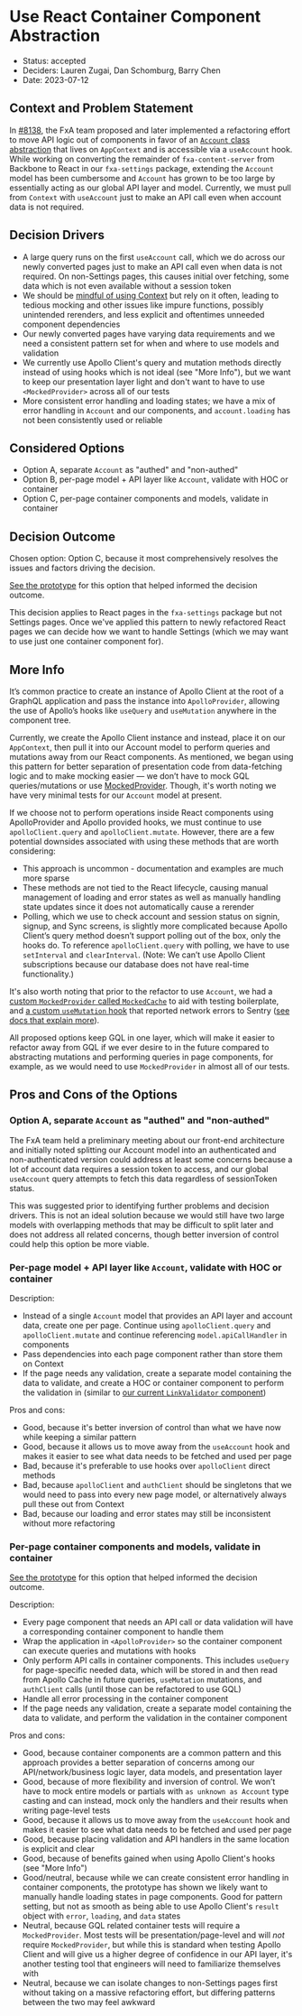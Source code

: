 # Use React Container Component Abstraction

- Status: accepted
- Deciders: Lauren Zugai, Dan Schomburg, Barry Chen
- Date: 2023-07-12

## Context and Problem Statement

In [#8138](https://github.com/mozilla/fxa/pull/8138), the FxA team proposed and later implemented a refactoring effort to move API logic out of components in favor of an [`Account` class abstraction](https://github.com/mozilla/fxa/blob/2d130ed6a0cffa2394a6e1f13a6992140630dd84/packages/fxa-settings/src/models/Account.ts) that lives on `AppContext` and is accessible via a `useAccount` hook. While working on converting the remainder of `fxa-content-server` from Backbone to React in our `fxa-settings` package, extending the `Account` model has been cumbersome and `Account` has grown to be too large by essentially acting as our global API layer and model. Currently, we must pull from `Context` with `useAccount` just to make an API call even when account data is not required.

## Decision Drivers

- A large query runs on the first `useAccount` call, which we do across our newly converted pages just to make an API call even when data is not required. On non-Settings pages, this causes initial over fetching, some data which is not even available without a session token
- We should be [mindful of using Context](https://react.dev/learn/passing-data-deeply-with-context#before-you-use-context) but rely on it often, leading to tedious mocking and other issues like impure functions, possibly unintended rerenders, and less explicit and oftentimes unneeded component dependencies
- Our newly converted pages have varying data requirements and we need a consistent pattern set for when and where to use models and validation
- We currently use Apollo Client's query and mutation methods directly instead of using hooks which is not ideal (see "More Info"), but we want to keep our presentation layer light and don't want to have to use `<MockedProvider>` across all of our tests
- More consistent error handling and loading states; we have a mix of error handling in `Account` and our components, and `account.loading` has not been consistently used or reliable

## Considered Options

- Option A, separate `Account` as "authed" and "non-authed"
- Option B, per-page model + API layer like `Account`, validate with HOC or container
- Option C, per-page container components and models, validate in container

## Decision Outcome

Chosen option: Option C, because it most comprehensively resolves the issues and factors driving the decision.

[See the prototype](https://github.com/mozilla/fxa/pull/15493/) for this option that helped informed the decision outcome.

This decision applies to React pages in the `fxa-settings` package but not Settings pages. Once we've applied this pattern to newly refactored React pages we can decide how we want to handle Settings (which we may want to use just one container component for).

## More Info

It’s common practice to create an instance of Apollo Client at the root of a GraphQL application and pass the instance into `ApolloProvider`, allowing the use of Apollo’s hooks like `useQuery` and `useMutation` anywhere in the component tree.

Currently, we create the Apollo Client instance and instead, place it on our `AppContext`, then pull it into our Account model to perform queries and mutations away from our React components. As mentioned, we began using this pattern for better separation of presentation code from data-fetching logic and to make mocking easier — we don’t have to mock GQL queries/mutations or use [MockedProvider](https://www.apollographql.com/docs/react/development-testing/testing/#the-mockedprovider-component). Though, it's worth noting we have very minimal tests for our `Account` model at present.

If we choose not to perform operations inside React components using ApolloProvider and Apollo provided hooks, we must continue to use `apolloClient.query` and `apolloClient.mutate`. However, there are a few potential downsides associated with using these methods that are worth considering:

- This approach is uncommon - documentation and examples are much more sparse
- These methods are not tied to the React lifecycle, causing manual management of loading and error states as well as manually handling state updates since it does not automatically cause a rerender
- Polling, which we use to check account and session status on signin, signup, and Sync screens, is slightly more complicated because Apollo Client’s query method doesn’t support polling out of the box, only the hooks do. To reference `apolloClient.query` with polling, we have to use `setInterval` and `clearInterval`. (Note: We can’t use Apollo Client subscriptions because our database does not have real-time functionality.)

It's also worth noting that prior to the refactor to use `Account`, we had a [custom `MockedProvider` called `MockedCache`](https://github.com/mozilla/fxa/blob/7a2fef8b77778eaa1b85fd961b924f8aa5afdc14/packages/fxa-settings/src/models/_mocks.tsx#L119) to aid with testing boilerplate, and [a custom `useMutation` hook](https://github.com/mozilla/fxa/blob/690a6b31f787e1325f13776f3ab577f153f1f8b1/packages/fxa-settings/src/lib/hooks.tsx#L68) that reported network errors to Sentry ([see docs that explain more](https://github.com/mozilla/fxa/tree/2d130ed6a0cffa2394a6e1f13a6992140630dd84/packages/fxa-settings#gql-error-handling)).

All proposed options keep GQL in one layer, which will make it easier to refactor away from GQL if we ever desire to in the future compared to abstracting mutations and performing queries in page components, for example, as we would need to use `MockedProvider` in almost all of our tests.

## Pros and Cons of the Options

### Option A, separate `Account` as "authed" and "non-authed"

The FxA team held a preliminary meeting about our front-end architecture and initially noted splitting our Account model into an authenticated and non-authenticated version could address at least some concerns because a lot of account data requires a session token to access, and our global `useAccount` query attempts to fetch this data regardless of sessionToken status.

This was suggested prior to identifying further problems and decision drivers. This is not an ideal solution because we would still have two large models with overlapping methods that may be difficult to split later and does not address all related concerns, though better inversion of control could help this option be more viable.

### Per-page model + API layer like `Account`, validate with HOC or container

Description:

- Instead of a single `Account` model that provides an API layer and account data, create one per page. Continue using `apolloClient.query` and `apolloClient.mutate` and continue referencing `model.apiCallHandler` in components
- Pass dependencies into each page component rather than store them on Context
- If the page needs any validation, create a separate model containing the data to validate, and create a HOC or container component to perform the validation in (similar to [our current `LinkValidator` component](https://github.com/mozilla/fxa/tree/2d130ed6a0cffa2394a6e1f13a6992140630dd84/packages/fxa-settings/src/components/LinkValidator/index.tsx))

Pros and cons:

- Good, because it's better inversion of control than what we have now while keeping a similar pattern
- Good, because it allows us to move away from the `useAccount` hook and makes it easier to see what data needs to be fetched and used per page
- Bad, because it's preferable to use hooks over `apolloClient` direct methods
- Bad, because `apolloClient` and `authClient` should be singletons that we would need to pass into every new page model, or alternatively always pull these out from Context
- Bad, because our loading and error states may still be inconsistent without more refactoring

### Per-page container components and models, validate in container

[See the prototype](https://github.com/mozilla/fxa/pull/15493/) for this option that helped informed the decision outcome.

Description:

- Every page component that needs an API call or data validation will have a corresponding container component to handle them
- Wrap the application in `<ApolloProvider>` so the container component can execute queries and mutations with hooks
- Only perform API calls in container components. This includes `useQuery` for page-specific needed data, which will be stored in and then read from Apollo Cache in future queries, `useMutation` mutations, and `authClient` calls (until those can be refactored to use GQL)
- Handle all error processing in the container component
- If the page needs any validation, create a separate model containing the data to validate, and perform the validation in the container component

Pros and cons:

- Good, because container components are a common pattern and this approach provides a better separation of concerns among our API/network/business logic layer, data models, and presentation layer
- Good, because of more flexibility and inversion of control. We won’t have to mock entire models or partials with `as unknown as Account` type casting and can instead, mock only the handlers and their results when writing page-level tests
- Good, because it allows us to move away from the `useAccount` hook and makes it easier to see what data needs to be fetched and used per page
- Good, because placing validation and API handlers in the same location is explicit and clear
- Good, because of benefits gained when using Apollo Client's hooks (see "More Info")
- Good/neutral, because while we can create consistent error handling in container components, the prototype has shown we likely want to manually handle loading states in page components. Good for pattern setting, but not as smooth as being able to use Apollo Client's `result` object with `error`, `loading`, and `data` states
- Neutral, because GQL related container tests will require a `MockedProvider`. Most tests will be presentation/page-level and will _not_ require `MockedProvider`, but while this is standard when testing Apollo Client and will give us a higher degree of confidence in our API layer, it's another testing tool that engineers will need to familiarize themselves with
- Neutral, because we can isolate changes to non-Settings pages first without taking on a massive refactoring effort, but differing patterns between the two may feel awkward
